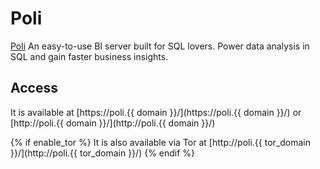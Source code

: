 # Poli

[Poli](https://github.com/shzlw/poli) An easy-to-use BI server built for SQL lovers. Power data analysis in SQL and gain faster business insights.

## Access

It is available at [https://poli.{{ domain }}/](https://poli.{{ domain }}/) or [http://poli.{{ domain }}/](http://poli.{{ domain }}/)

{% if enable_tor %}
It is also available via Tor at [http://poli.{{ tor_domain }}/](http://poli.{{ tor_domain }}/)
{% endif %}
